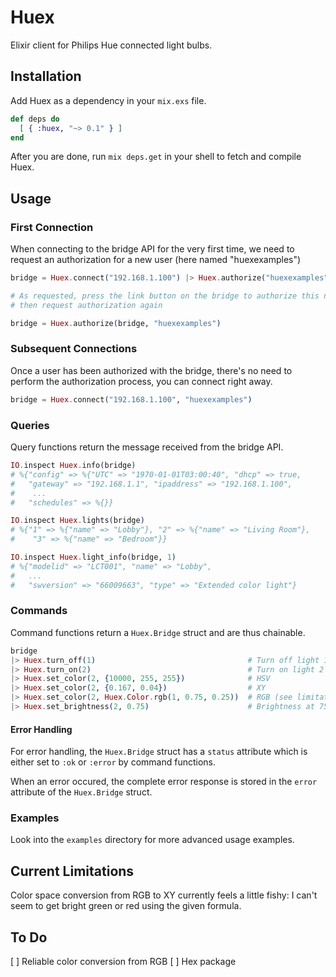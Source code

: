 # Huex

Elixir client for Philips Hue connected light bulbs.

## Installation

Add Huex as a dependency in your `mix.exs` file.

```elixir
def deps do
  [ { :huex, "~> 0.1" } ]
end
```

After you are done, run `mix deps.get` in your shell to fetch and compile Huex.

## Usage

### First Connection

When connecting to the bridge API for the very first time, we need to request an
authorization for a new user (here named "huexexamples")

```elixir
bridge = Huex.connect("192.168.1.100") |> Huex.authorize("huexexamples")

# As requested, press the link button on the bridge to authorize this new user
# then request authorization again

bridge = Huex.authorize(bridge, "huexexamples")

```

### Subsequent Connections

Once a user has been authorized with the bridge, there's no need to perform
the authorization process, you can connect right away.

```elixir
bridge = Huex.connect("192.168.1.100", "huexexamples")
```

### Queries

Query functions return the message received from the bridge API.

```elixir
IO.inspect Huex.info(bridge)
# %{"config" => %{"UTC" => "1970-01-01T03:00:40", "dhcp" => true,
#   "gateway" => "192.168.1.1", "ipaddress" => "192.168.1.100",
#    ...
#   "schedules" => %{}}

IO.inspect Huex.lights(bridge)
# %{"1" => %{"name" => "Lobby"}, "2" => %{"name" => "Living Room"},
#    "3" => %{"name" => "Bedroom"}}

IO.inspect Huex.light_info(bridge, 1)
# %{"modelid" => "LCT001", "name" => "Lobby",
#   ...
#   "swversion" => "66009663", "type" => "Extended color light"}
```

### Commands

Command functions return a `Huex.Bridge` struct and are thus chainable.

```elixir
bridge
|> Huex.turn_off(1)                                  # Turn off light 1
|> Huex.turn_on(2)                                   # Turn on light 2
|> Huex.set_color(2, {10000, 255, 255})              # HSV
|> Huex.set_color(2, {0.167, 0.04})                  # XY
|> Huex.set_color(2, Huex.Color.rgb(1, 0.75, 0.25))  # RGB (see limitations)
|> Huex.set_brightness(2, 0.75)                      # Brightness at 75%
```

#### Error Handling

For error handling, the `Huex.Bridge` struct has a `status` attribute which is either set to `:ok` or `:error` by command functions.

When an error occured, the complete error response is stored in the `error` attribute of the `Huex.Bridge` struct.

### Examples

Look into the `examples` directory for more advanced usage examples.

## Current Limitations

Color space conversion from RGB to XY currently feels a little fishy: I can't seem to get bright green or red using the given formula.

## To Do

[ ] Reliable color conversion from RGB
[ ] Hex package
